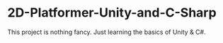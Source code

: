 # 2D-Platformer-Unity-and-C-Sharp

This project is nothing fancy. Just learning the basics of Unity & C#.
